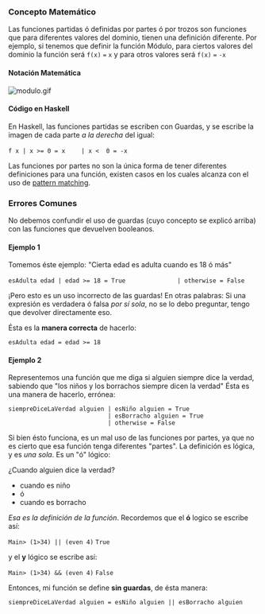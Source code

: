 ### Concepto Matemático

Las funciones partidas ó definidas por partes ó por trozos son funciones que para diferentes valores del dominio, tienen una definición diferente. Por ejemplo, si tenemos que definir la función Módulo, para ciertos valores del dominio la función será `f(x)` `=` `x` y para otros valores será `f(x)` `=` `-x`

#### Notación Matemática

![](modulo.gif "modulo.gif")

#### Código en Haskell

En Haskell, las funciones partidas se escriben con Guardas, y se escribe la imagen de cada parte *a la derecha* del igual:

`f x | x >= 0 = x`
`    | x <  0 = -x`

Las funciones por partes no son la única forma de tener diferentes definiciones para una función, existen casos en los cuales alcanza con el uso de [pattern matching](pattern-matching-en-haskell.md).

### Errores Comunes

No debemos confundir el uso de guardas (cuyo concepto se explicó arriba) con las funciones que devuelven booleanos.

#### Ejemplo 1

Tomemos éste ejemplo: "Cierta edad es adulta cuando es 18 ó más"

`esAdulta edad | edad >= 18 = True`
`              | otherwise = False`

¡Pero esto es un uso incorrecto de las guardas! En otras palabras: Si una expresión es verdadera ó falsa *por sí sola*, no se lo debo preguntar, tengo que devolver directamente eso.

Ésta es la **manera correcta** de hacerlo:

`esAdulta edad = edad >= 18`

#### Ejemplo 2

Representemos una función que me diga si alguien siempre dice la verdad, sabiendo que "los niños y los borrachos siempre dicen la verdad" Ésta es una manera de hacerlo, errónea:

`siempreDiceLaVerdad alguien | esNiño alguien = True`
`                            | esBorracho alguien = True`
`                            | otherwise = False`

Si bien ésto funciona, es un mal uso de las funciones por partes, ya que no es cierto que esa función tenga diferentes "partes". La definición es lógica, y es *una sola*. Es un "ó" lógico:

¿Cuando alguien dice la verdad?

-   cuando es niño
-   ó
-   cuando es borracho

*Esa es la definición de la función*. Recordemos que el **ó** logico se escribe así:

`Main> (1>34) || (even 4)`
`True`

y el **y** lógico se escribe así:

`Main> (1>34) && (even 4)`
`False`

Entonces, mi función se define **sin guardas**, de ésta manera:

`siempreDiceLaVerdad alguien = esNiño alguien || esBorracho alguien`
